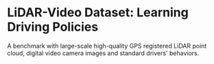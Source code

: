 # LiDAR-Video Dataset: Learning Driving Policies

A benchmark with large-scale high-quality GPS registered LiDAR point cloud, digital video camera images and standard drivers' behaviors.
